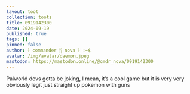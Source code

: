 ```yaml
---
layout: toot
collection: toots
title: 0919142300
date: 2024-09-19
published: true
tags: []
pinned: false
author: ⸸ commander ░ nova ⸸ :~$
avatar: /img/avatar/daemon.jpeg
mastodon: https://mastodon.online/@cmdr_nova/0919142300
---
```


Palworld devs gotta be joking, I mean, it’s a cool game but it is very very obviously legit just straight up pokemon with guns
